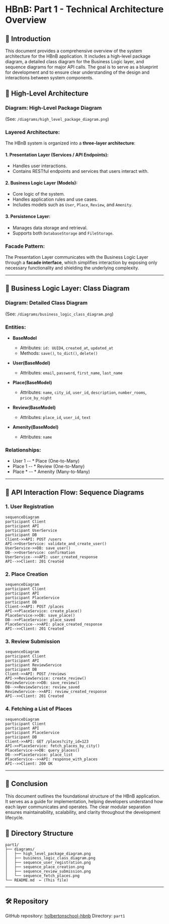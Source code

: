 # HBnB: Part 1 - Technical Architecture Overview

## 📄 Introduction

This document provides a comprehensive overview of the system architecture for the HBnB application. It includes a high-level package diagram, a detailed class diagram for the Business Logic layer, and sequence diagrams for major API calls. The goal is to serve as a blueprint for development and to ensure clear understanding of the design and interactions between system components.

## 🧱 High-Level Architecture

### Diagram: High-Level Package Diagram

(See: `/diagrams/high_level_package_diagram.png`)

### Layered Architecture:

The HBnB system is organized into a **three-layer architecture**:

#### 1. Presentation Layer (Services / API Endpoints):

* Handles user interactions.
* Contains RESTful endpoints and services that users interact with.

#### 2. Business Logic Layer (Models):

* Core logic of the system.
* Handles application rules and use cases.
* Includes models such as `User`, `Place`, `Review`, and `Amenity`.

#### 3. Persistence Layer:

* Manages data storage and retrieval.
* Supports both `DatabaseStorage` and `FileStorage`.

### Facade Pattern:

The Presentation Layer communicates with the Business Logic Layer through a **facade interface**, which simplifies interaction by exposing only necessary functionality and shielding the underlying complexity.

---

## 🔎 Business Logic Layer: Class Diagram

### Diagram: Detailed Class Diagram

(See: `/diagrams/business_logic_class_diagram.png`)

### Entities:

* **BaseModel**

  * Attributes: `id: UUID4`, `created_at`, `updated_at`
  * Methods: `save()`, `to_dict()`, `delete()`

* **User(BaseModel)**

  * Attributes: `email`, `password`, `first_name`, `last_name`

* **Place(BaseModel)**

  * Attributes: `name`, `city_id`, `user_id`, `description`, `number_rooms`, `price_by_night`

* **Review(BaseModel)**

  * Attributes: `place_id`, `user_id`, `text`

* **Amenity(BaseModel)**

  * Attributes: `name`

### Relationships:

* User 1 -- \* Place (One-to-Many)
* Place 1 -- \* Review (One-to-Many)
* Place \* -- \* Amenity (Many-to-Many)

---

## 🔄 API Interaction Flow: Sequence Diagrams

### 1. User Registration

```mermaid
sequenceDiagram
participant Client
participant API
participant UserService
participant DB
Client->>API: POST /users
API->>UserService: validate_and_create_user()
UserService->>DB: save_user()
DB-->>UserService: confirmation
UserService-->>API: user_created_response
API-->>Client: 201 Created
```

### 2. Place Creation

```mermaid
sequenceDiagram
participant Client
participant API
participant PlaceService
participant DB
Client->>API: POST /places
API->>PlaceService: create_place()
PlaceService->>DB: save_place()
DB-->>PlaceService: place_saved
PlaceService-->>API: place_created_response
API-->>Client: 201 Created
```

### 3. Review Submission

```mermaid
sequenceDiagram
participant Client
participant API
participant ReviewService
participant DB
Client->>API: POST /reviews
API->>ReviewService: create_review()
ReviewService->>DB: save_review()
DB-->>ReviewService: review_saved
ReviewService-->>API: review_created_response
API-->>Client: 201 Created
```

### 4. Fetching a List of Places

```mermaid
sequenceDiagram
participant Client
participant API
participant PlaceService
participant DB
Client->>API: GET /places?city_id=123
API->>PlaceService: fetch_places_by_city()
PlaceService->>DB: query_places()
DB-->>PlaceService: place_list
PlaceService-->>API: response_with_places
API-->>Client: 200 OK
```

---

## 📝 Conclusion

This document outlines the foundational structure of the HBnB application. It serves as a guide for implementation, helping developers understand how each layer communicates and operates. The clear modular separation ensures maintainability, scalability, and clarity throughout the development lifecycle.

## 📁 Directory Structure

```
part1/
├── diagrams/
│   ├── high_level_package_diagram.png
│   ├── business_logic_class_diagram.png
│   ├── sequence_user_registration.png
│   ├── sequence_place_creation.png
│   ├── sequence_review_submission.png
│   └── sequence_fetch_places.png
└── README.md  ← (This file)
```

---

## 🛠 Repository

GitHub repository: [holbertonschool-hbnb](https://github.com/holbertonschool-hbnb)
Directory: `part1`
